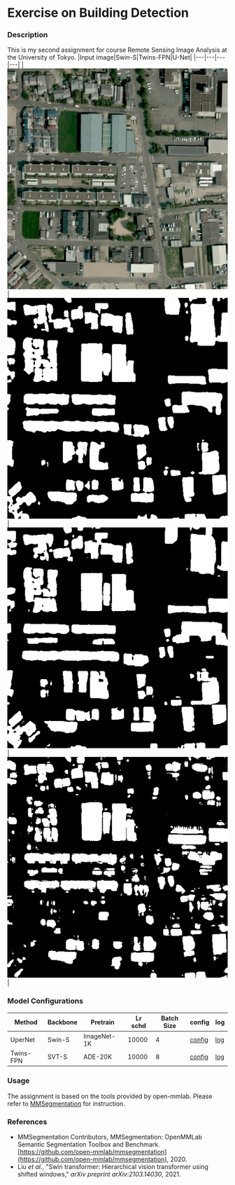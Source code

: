 # Exercise on Building Detection
### Description
This is my second assignment for course Remote Sensing Image Analysis at the University of Tokyo.
|Input image|Swin-S|Twins-FPN|U-Net|
|---|---|---|---|
|![overview](input.png)|![overview](swin-s.png)|![overview](twins.png)|![overview](unet.png)|

### Model Configurations
| Method | Backbone | Pretrain | Lr schd | Batch Size | config | log |
| ------ | -------- | --------- | ------ | ----- | -------------- | -------- |
| UperNet| Swin-S | ImageNet-1K | 10000 | 4 | [config](Swin-S.log) | [log](Swin-S.log.json) |
|Twins-FPN | SVT-S | ADE-20K | 10000 | 8 | [config](Twins.log) | [log](Twins.log.json) |
### Usage
The assignment is based on the tools provided by open-mmlab. Please refer to [MMSegmentation](https://github.com/open-mmlab/mmsegmentation) for instruction.
### References
* MMSegmentation Contributors, MMSegmentation: OpenMMLab Semantic Segmentation Toolbox and Benchmark. [https://github.com/open-mmlab/mmsegmentation](https://github.com/open-mmlab/mmsegmentation), 2020.
* Liu *et al.*, "Swin transformer: Hierarchical vision transformer using shifted windows," *arXiv preprint arXiv:2103.14030*, 2021.